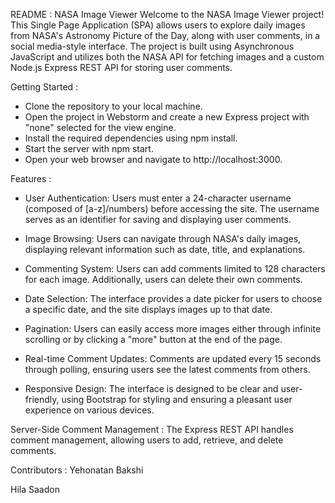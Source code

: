 

README :
NASA Image Viewer
Welcome to the NASA Image Viewer project! This Single Page Application (SPA) allows users to explore daily images from NASA's Astronomy Picture of the Day, along with user comments, in a social media-style interface. The project is built using Asynchronous JavaScript and utilizes both the NASA API for fetching images and a custom Node.js Express REST API for storing user comments.

Getting Started :
- Clone the repository to your local machine.
- Open the project in Webstorm and create a new Express project with "none" selected for the view engine.
- Install the required dependencies using npm install.
- Start the server with npm start.
- Open your web browser and navigate to http://localhost:3000.

Features :
- User Authentication: Users must enter a 24-character username (composed of [a-z]/numbers) before accessing the site. The username serves as an identifier for saving and displaying user comments.

- Image Browsing: Users can navigate through NASA's daily images, displaying relevant information such as date, title, and explanations.

- Commenting System: Users can add comments limited to 128 characters for each image. Additionally, users can delete their own comments.

- Date Selection: The interface provides a date picker for users to choose a specific date, and the site displays images up to that date.

- Pagination: Users can easily access more images either through infinite scrolling or by clicking a "more" button at the end of the page.

- Real-time Comment Updates: Comments are updated every 15 seconds through polling, ensuring users see the latest comments from others.

- Responsive Design: The interface is designed to be clear and user-friendly, using Bootstrap for styling and ensuring a pleasant user experience on various devices.

Server-Side Comment Management :
The Express REST API handles comment management, allowing users to add, retrieve, and delete comments.

Contributors :
Yehonatan Bakshi

Hila Saadon
